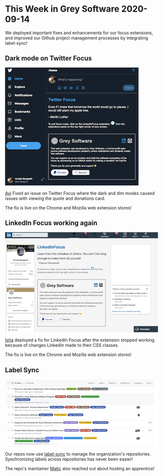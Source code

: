 # This Week in Grey Software 2020-09-14

We deployed important fixes and enhancements for our focus extensions, and improved our Github project management processes by integrating label-sync!

## Dark mode on Twitter Focus

![Twitter Focus Dark Mode](./twitter-focus.png)

[Avi](https://github.com/daveavi) Fixed an issue on Twitter Focus where the dark and dim modes caused issues with viewing the quote and donations card. 

The fix is live on the Chrome and Mozilla web extension stores!

## LinkedIn Focus working again

![LinkedIn Focus](./linkedin-focus.png)

[Isha](https://github.com/ishaaa-ai) deployed a fix for LinkedIn Focus after the extension stopped working because of changes LinkedIn made to their CSS classes. 

The fix is live on the Chrome and Mozilla web extension stores!

## Label Sync

![Label Sync](./label-sync.png)

Our repos now use [label-sync](https://github.com/maticzav/label-sync) to manage the organization's repositories. Synchronizing labels across repositories has never been easier!

The repo's maintainer [Matic](https://github.com/maticzav) also reached out about hosting an apprentice!




